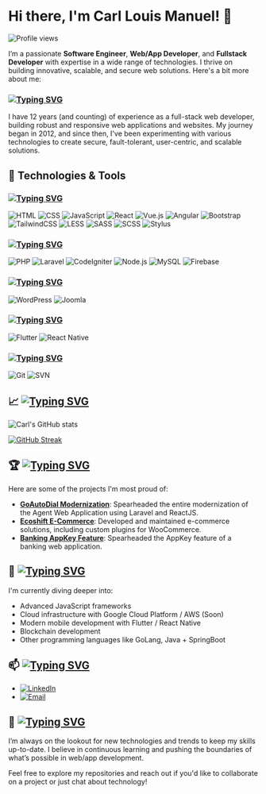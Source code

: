 # Hi there, I'm Carl Louis Manuel! 👋

![Profile views](https://gpvc.arturio.dev/carlxaeron)

I’m a passionate **Software Engineer**, **Web/App Developer**, and **Fullstack Developer** with expertise in a wide range of technologies. I thrive on building innovative, scalable, and secure web solutions. Here's a bit more about me:

### [![Typing SVG](https://readme-typing-svg.demolab.com?font=IBM+Plex+Mono&weight=500&size=30&duration=6000&pause=1000&color=F7F7F7&width=435&lines=About+Me%3A)](https://carlxaeron.github.io)
I have 12 years (and counting) of experience as a full-stack web developer, building robust and responsive web applications and websites. My journey began in 2012, and since then, I've been experimenting with various technologies to create secure, fault-tolerant, user-centric, and scalable solutions.

## 🔧 Technologies & Tools

### [![Typing SVG](https://readme-typing-svg.demolab.com?font=IBM+Plex+Mono&weight=500&size=30&duration=6000&pause=1000&color=F7F7F7&width=435&lines=Frontend%20Development%3A)](https://carlxaeron.github.io)
![HTML](https://img.shields.io/badge/-HTML5-000?&logo=HTML5)
![CSS](https://img.shields.io/badge/-CSS3-000?&logo=CSS3)
![JavaScript](https://img.shields.io/badge/-JavaScript-000?&logo=JavaScript)
![React](https://img.shields.io/badge/-React-000?&logo=React)
![Vue.js](https://img.shields.io/badge/-Vue.js-000?&logo=Vue.js)
![Angular](https://img.shields.io/badge/-Angular-000?&logo=Angular)
![Bootstrap](https://img.shields.io/badge/-Bootstrap-000?&logo=Bootstrap)
![TailwindCSS](https://img.shields.io/badge/-TailwindCSS-000?&logo=TailwindCSS)
![LESS](https://img.shields.io/badge/-LESS-000?&logo=LESS)
![SASS](https://img.shields.io/badge/-SASS-000?&logo=SASS)
![SCSS](https://img.shields.io/badge/-SCSS-000?&logo=SASS)
![Stylus](https://img.shields.io/badge/-Stylus-000?&logo=Stylus)

### [![Typing SVG](https://readme-typing-svg.demolab.com?font=IBM+Plex+Mono&weight=500&size=30&duration=6000&pause=1000&color=F7F7F7&width=435&lines=Backend%20Development%3A)](https://carlxaeron.github.io)
![PHP](https://img.shields.io/badge/-PHP-000?&logo=PHP)
![Laravel](https://img.shields.io/badge/-Laravel-000?&logo=Laravel)
![CodeIgniter](https://img.shields.io/badge/-CodeIgniter-000?&logo=CodeIgniter)
![Node.js](https://img.shields.io/badge/-Node.js-000?&logo=Node.js)
![MySQL](https://img.shields.io/badge/-MySQL-000?&logo=MySQL)
![Firebase](https://img.shields.io/badge/-Firebase-000?&logo=Firebase)

### [![Typing SVG](https://readme-typing-svg.demolab.com?font=IBM+Plex+Mono&weight=500&size=30&duration=6000&pause=1000&color=F7F7F7&width=435&lines=CMS%3A)](https://carlxaeron.github.io)
![WordPress](https://img.shields.io/badge/-WordPress-000?&logo=WordPress)
![Joomla](https://img.shields.io/badge/-Joomla-000?&logo=Joomla)

### [![Typing SVG](https://readme-typing-svg.demolab.com?font=IBM+Plex+Mono&weight=500&size=30&duration=6000&pause=1000&color=F7F7F7&width=435&lines=Mobile%20Development%3A)](https://carlxaeron.github.io)
![Flutter](https://img.shields.io/badge/-Flutter-000?&logo=Flutter)
![React Native](https://img.shields.io/badge/-React%20Native-000?&logo=React)

### [![Typing SVG](https://readme-typing-svg.demolab.com?font=IBM+Plex+Mono&weight=500&size=30&duration=6000&pause=1000&color=F7F7F7&width=435&lines=Version%20Control%3A)](https://carlxaeron.github.io)
![Git](https://img.shields.io/badge/-Git-000?&logo=Git)
![SVN](https://img.shields.io/badge/-SVN-000?&logo=Subversion)

## 📈 [![Typing SVG](https://readme-typing-svg.demolab.com?font=IBM+Plex+Mono&weight=500&size=30&duration=6000&pause=1000&color=F7F7F7&width=435&lines=Gihub%20Stats%3A)](https://carlxaeron.github.io)

![Carl's GitHub stats](https://github-readme-stats.vercel.app/api?username=carlxaeron&show_icons=true&theme=radical)

[![GitHub Streak](https://github-readme-streak-stats.herokuapp.com?user=carlxaeron)](https://git.io/streak-stats)

## 🏆 [![Typing SVG](https://readme-typing-svg.demolab.com?font=IBM+Plex+Mono&weight=500&size=30&duration=6000&pause=1000&color=F7F7F7&width=435&lines=Projects)](https://carlxaeron.github.io)

Here are some of the projects I'm most proud of:

- [**GoAutoDial Modernization**](https://github.com/yourusername/goautodial-modernization): Spearheaded the entire modernization of the Agent Web Application using Laravel and ReactJS.
- [**Ecoshift E-Commerce**](https://github.com/yourusername/ecoshift-e-commerce): Developed and maintained e-commerce solutions, including custom plugins for WooCommerce.
- [**Banking AppKey Feature**](https://github.com/yourusername/ecoshift-e-commerce): Spearheaded the AppKey feature of a banking web application.

## 🌱 [![Typing SVG](https://readme-typing-svg.demolab.com?font=IBM+Plex+Mono&weight=500&size=30&duration=6000&pause=1000&color=F7F7F7&width=435&lines=Currently%20Learning)](https://carlxaeron.github.io)

I'm currently diving deeper into:

- Advanced JavaScript frameworks
- Cloud infrastructure with Google Cloud Platform / AWS (Soon)
- Modern mobile development with Flutter / React Native
- Blockchain development
- Other programming languages like GoLang, Java + SpringBoot

## 📫 [![Typing SVG](https://readme-typing-svg.demolab.com?font=IBM+Plex+Mono&weight=500&size=30&duration=6000&pause=1000&color=F7F7F7&width=435&lines=How%20To%20Reach%20Me)](https://carlxaeron.github.io)

- [![LinkedIn](https://img.shields.io/badge/-LinkedIn-0077B5?&logo=linkedin&logoColor=white&link=https://www.linkedin.com/in/carl-louis-manuel)](https://www.linkedin.com/in/carl-louis-manuel)
- [![Email](https://img.shields.io/badge/-Email-D14836?&logo=Gmail&logoColor=white&link=mailto:carllouismanuel09@gmail.com)](mailto:carllouismanuel09@gmail.com)

## 🎉 [![Typing SVG](https://readme-typing-svg.demolab.com?font=IBM+Plex+Mono&weight=500&size=30&duration=6000&pause=1000&color=F7F7F7&width=435&lines=Fun%20Fact)](https://carlxaeron.github.io)

I’m always on the lookout for new technologies and trends to keep my skills up-to-date. I believe in continuous learning and pushing the boundaries of what’s possible in web/app development.

Feel free to explore my repositories and reach out if you'd like to collaborate on a project or just chat about technology!
